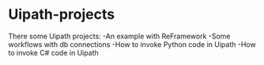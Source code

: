 # Uipath-projects
There some Uipath projects: 
-An example with ReFramework
-Some workflows with db connections
-How to invoke Python code in Uipath
-How to invoke C# code in Uipath
